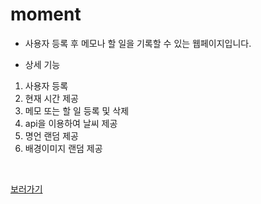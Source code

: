 # moment
* 사용자 등록 후 메모나 할 일을 기록할 수 있는 웹페이지입니다. 

* 상세 기능
1. 사용자 등록
2. 현재 시간 제공
3. 메모 또는 할 일 등록 및 삭제 
4. api을 이용하여 날씨 제공
5. 명언 랜덤 제공
6. 배경이미지 랜덤 제공
<br>

[보러가기](https://zeroto99.github.io/moment/)
